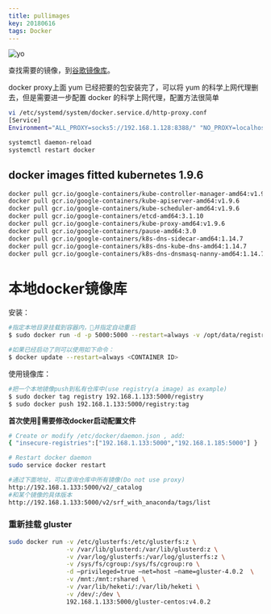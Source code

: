 ```yaml
---
title: pullimages
key: 20180616
tags: Docker
---
```


![yo](http://wx4.sinaimg.cn/mw690/0078IDjtly1fr0fopxj8hj30qz076dgl.jpg)

查找需要的镜像，到[谷歌镜像库](https://console.cloud.google.com/gcr/images/google-containers/GLOBAL)。


docker proxy上面 yum 已经把要的包安装完了，可以将 yum 的科学上网代理删去，但是需要进一步配置 docker 的科学上网代理，配置方法很简单
```bash
vi /etc/systemd/system/docker.service.d/http-proxy.conf
[Service]
Environment="ALL_PROXY=socks5://192.168.1.128:8388/" "NO_PROXY=localhost,127.0.0.1,192.168.1.185,192.168.1.133"

systemctl daemon-reload
systemctl restart docker
```

## docker images fitted kubernetes 1.9.6
```bash
docker pull gcr.io/google-containers/kube-controller-manager-amd64:v1.9.6
docker pull gcr.io/google-containers/kube-apiserver-amd64:v1.9.6
docker pull gcr.io/google-containers/kube-scheduler-amd64:v1.9.6
docker pull gcr.io/google-containers/etcd-amd64:3.1.10
docker pull gcr.io/google-containers/kube-proxy-amd64:v1.9.6
docker pull gcr.io/google-containers/pause-amd64:3.0
docker pull gcr.io/google-containers/k8s-dns-sidecar-amd64:1.14.7
docker pull gcr.io/google-containers/k8s-dns-kube-dns-amd64:1.14.7
docker pull gcr.io/google-containers/k8s-dns-dnsmasq-nanny-amd64:1.14.7
```

# 本地docker镜像库 
安装：
```bash
#指定本地目录挂载到容器内，并指定自动重启
$ sudo docker run -d -p 5000:5000 --restart=always -v /opt/data/registry:/tmp/registry registry

#如果已经启动了则可以使用如下命令：
$ docker update --restart=always <CONTAINER ID>
```

使用镜像库：
```bash
#把一个本地镜像push到私有仓库中(use registry(a image) as example)
$ sudo docker tag registry 192.168.1.133:5000/registry
$ sudo docker push 192.168.1.133:5000/registry:tag
```

**首次使用需要修改docker启动配置文件**
```bash
# Create or modify /etc/docker/daemon.json , add:
{ "insecure-registries":["192.168.1.133:5000","192.168.1.185:5000"] }

# Restart docker daemon
sudo service docker restart

#通过下面地址，可以查询仓库中所有镜像(Do not use proxy)
http://192.168.1.133:5000/v2/_catalog
#和某个镜像的具体版本
http://192.168.1.133:5000/v2/srf_with_anaconda/tags/list
```

### 重新挂载 gluster
```bash
sudo docker run -v /etc/glusterfs:/etc/glusterfs:z \
                -v /var/lib/glusterd:/var/lib/glusterd:z \
                -v /var/log/glusterfs:/var/log/glusterfs:z \
                -v /sys/fs/cgroup:/sys/fs/cgroup:ro \
                -d —privileged=true —net=host —name=gluster-4.0.2  \
                -v /mnt:/mnt:rshared \
                -v /var/lib/heketi/:/var/lib/heketi \
                -v /dev/:/dev \
                192.168.1.133:5000/gluster-centos:v4.0.2
```